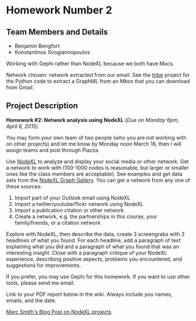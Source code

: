 # Homework Number 2

## Team Members and Details

- Benjamin Bengfort
- Konstantinos Xirogiannopoulos

Working with Gephi rather than NodeXL because we both have Macs.

Network chosen: network extracted from our email. See the [tribe](https://github.com/districtdatalabs/tribe) project for the Python code to extract a GraphML from an Mbox that you can download from Gmail.

## Project Description

**Homework #2: Network analysis using NodeXL** (_Due on Monday 6pm, April 6, 2015_)

You may form your own team of two people (who you are not working with on other projects) and let me know by Monday noon March 16, then I will assign teams and post through Piazza.

Use [NodeXL](http://www.codeplex.com/nodexl) to analyze and display your social media or other network. Get a network to work with (100-1000 nodes is reasonable, but larger or smaller ones like the class members are acceptable). See examples and get data sets from the [NodeXL Graph Gallery](http://www.nodexlgraphgallery.org). You can get a network from any one of these sources:

1. Import part of your Outlook email using NodeXL
2. Import a twitter/youtube/flickr network using NodeXL
3. Import a publication citation or other network
4. Create a network, e.g. the partnerships in this course, your family/friends, or a citation network

Explore with NodeXL, then describe the data, create 3 screengrabs with 3 headlines of what you found. For each headline, add a paragraph of text explaining what you did and a paragraph of what you found that was an interesting insight. Close with a paragraph critique of your NodeXL experience, describing positive aspects, problems you encountered, and suggestions for improvements.

If you prefer, you may use Gephi for this homework. If you want to use other tools, please send me email.

Link to your PDF report below in the wiki. Always include you names, emails, and the date.

[Marc Smith's Blog Post on NodeXL projects](http://www.connectedaction.net/2013/12/11/university-of-maryland-computer-science-class-cmsc734-student-projects-put-nodexl-to-work-finding-insights-in-diverse-networks/)
